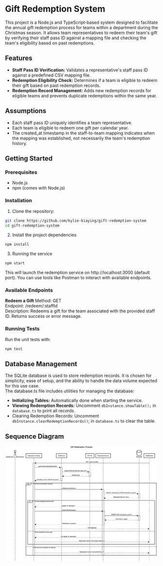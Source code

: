 # Gift Redemption System

This project is a Node.js and TypeScript-based system designed to facilitate the annual gift redemption process for teams within a department during the Christmas season. It allows team representatives to redeem their team's gift by verifying their staff pass ID against a mapping file and checking the team's eligibility based on past redemptions.

## Features

- **Staff Pass ID Verification:** Validates a representative's staff pass ID against a predefined CSV mapping file.
- **Redemption Eligibility Check:** Determines if a team is eligible to redeem their gift based on past redemption records.
- **Redemption Record Management:** Adds new redemption records for eligible teams and prevents duplicate redemptions within the same year.

## Assumptions

- Each staff pass ID uniquely identifies a team representative.
- Each team is eligible to redeem one gift per calendar year.
- The created_at timestamp in the staff-to-team mapping indicates when the mapping was established, not necessarily the team's redemption history.

## Getting Started

### Prerequisites

- Node.js
- npm (comes with Node.js)

### Installation

1. Clone the repository:

```bash
git clone https://github.com/kylie-kiaying/gift-redemption-system
cd gift-redemption-system
```

2. Install the project dependencies

```bash
npm install
```

3. Running the service

```bash
npm start
```

This will launch the redemption service on http://localhost:3000 (default port). You can use tools like Postman to interact with available endpoints.

### Available Endpoints

**Redeem a Gift**
Method: GET  
Endpoint: /redeem/:staffId  
Description: Redeems a gift for the team associated with the provided staff ID. Returns success or error message.


### Running Tests

Run the unit tests with:
```bash
npm test
```

## Database Management

The SQLite database is used to store redemption records. It is chosen for simplicity, ease of setup, and the ability to handle the data volume expected for this use case.  
The database.ts file includes utilities for managing the database:  

- **Initializing Tables:** Automatically done when starting the service.
- **Viewing Redemption Records:** Uncomment `dbInstance.showTable();` in `database.ts` to print all records.
- Clearing Redemption Records: Uncomment `dbInstance.clearRedemptionRecords()`; in `database.ts` to clear the table.

## Sequence Diagram
![Sequence Diagram](./public/GiftRedemptionSystem.png)
